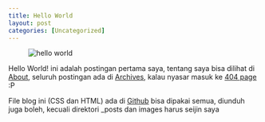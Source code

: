 ```yaml
---
title: Hello World
layout: post
categories: [Uncategorized]
---
```


<figure><img class="gambar" alt="hello world" src="https://lh5.googleusercontent.com/-Nsty-2IB5As/Ti2lf2sArzI/AAAAAAAAAJM/S9a6OlwTvTg/hello%252520world.png"/></figure>
<p>Hello World! ini adalah postingan pertama saya, tentang saya bisa dilihat di <a href="/about/">About</a>, seluruh postingan ada di <a href="/archives/">Archives</a>, kalau nyasar masuk ke <a href="/404/">404 page</a> :P</p>
<p>File blog ini (CSS dan HTML) ada di <a href="https://github.com/timbul/timbul.github.com">Github</a> bisa dipakai semua, diunduh juga boleh, kecuali direktori _posts dan images harus seijin saya</p>